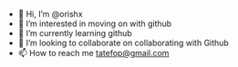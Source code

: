 - 👋 Hi, I’m @orishx
- 👀 I’m interested in moving on with github
- 🌱 I’m currently learning github
- 💞️ I’m looking to collaborate on collaborating with Github
- 📫 How to reach me tatefop@gmail.com


<!---
orishx/orishx is a ✨ special ✨ repository because its `README.md` (this file) appears on your GitHub profile.
You can click the Preview link to take a look at your changes.
--->
